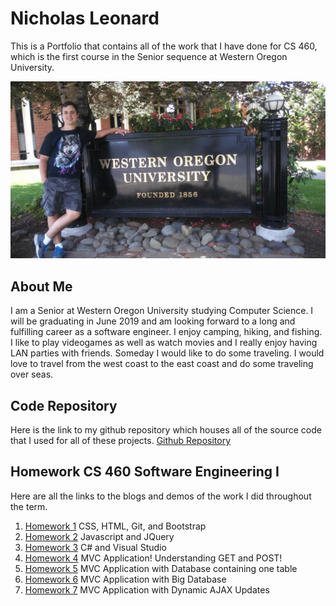 # Nicholas Leonard

This is a Portfolio that contains all of the work that I have done for CS 460, which is the first course in the Senior sequence at Western Oregon University.



![picture](Portfolio_Photos/me_western.jpg)



## About Me

I am a Senior at Western Oregon University studying Computer Science. I will be graduating in June 2019 and am looking forward to a long and fulfilling career as a software engineer. I enjoy camping, hiking, and fishing. I like to play videogames as well as watch movies and I really enjoy having LAN parties with friends. Someday I would like to do some traveling. I would love to travel from the west coast to the east coast and do some traveling over seas.


## Code Repository
Here is the link to my github repository which houses all of the source code that I used for all of these projects.
[Github Repository](https://github.com/NicholasLeonard/NicholasLeonard.github.io)


## Homework CS 460 Software Engineering I

Here are all the links to the blogs and demos of the work I did throughout the term.

1. [Homework 1](HW1/h1index.md) CSS, HTML, Git, and Bootstrap
2. [Homework 2](HW2/h2index.md) Javascript and JQuery
3. [Homework 3](HW3/h3index.md) C# and Visual Studio
4. [Homework 4](HW4/h4index.md) MVC Application! Understanding GET and POST!
5. [Homework 5](HW5/h5index.md) MVC Application with Database containing one table
6. [Homework 6](HW6/h6index.md) MVC Application with Big Database
7. [Homework 7](HW7/h7index.md) MVC Application with Dynamic AJAX Updates